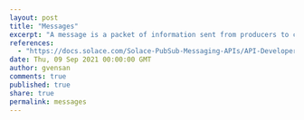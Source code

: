 ```yaml
---
layout: post
title: "Messages"
excerpt: "A message is a packet of information sent from producers to consumers. Messages are the central units of information that clients exchange over Solace PubSub+. Solace PubSub+ uses the Solace Message Format (SMF) protocol for client and event broker communications."
references:
  - "https://docs.solace.com/Solace-PubSub-Messaging-APIs/API-Developer-Guide/Messages.htm"
date: Thu, 09 Sep 2021 00:00:00 GMT
author: gvensan
comments: true
published: true
share: true
permalink: messages
---
```

